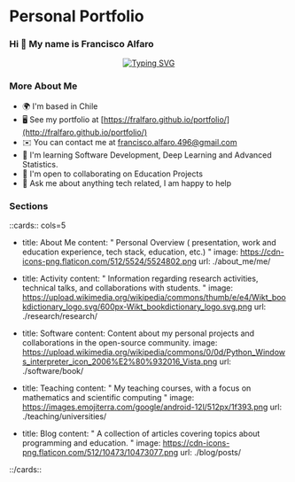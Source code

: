 # Personal Portfolio

### Hi 👋 My name is Francisco Alfaro

<p align="center">
    <a href="https://git.io/typing-svg"><img src="https://readme-typing-svg.herokuapp.com?font=Fira+Code&size=25&duration=3000&pause=1000&color=e69138&center=true&vCenter=true&width=477&lines=Developer,+Speaker,+Teacher;Open+Source+Contributor" alt="Typing SVG" /></a>
</p>

### More About Me

* 🌍 I'm based in Chile
* 🖥️ See my portfolio at [https://fralfaro.github.io/portfolio/](http://fralfaro.github.io/portfolio/)
* ✉️ You can contact me at [francisco.alfaro.496@gmail.com](mailto:francisco.alfaro.496@gmail.com)
* 🧠 I'm learning Software Development, Deep Learning and Advanced Statistics.
* 🤝 I'm open to collaborating on Education Projects
* 💬 Ask me about anything tech related, I am happy to help

### Sections

::cards:: cols=5

- title: About Me
  content: "
  Personal Overview ( presentation, work and education experience, 
  tech stack, education, etc.)
  "
  image: https://cdn-icons-png.flaticon.com/512/5524/5524802.png
  url: ./about_me/me/


- title: Activity
  content: "
  Information regarding research activities, technical talks, and collaborations with students.
  "
  image: https://upload.wikimedia.org/wikipedia/commons/thumb/e/e4/Wikt_bookdictionary_logo.svg/600px-Wikt_bookdictionary_logo.svg.png
  url: ./research/research/

- title: Software
  content: Content about my personal projects and collaborations in the open-source community.
  image: https://upload.wikimedia.org/wikipedia/commons/0/0d/Python_Windows_interpreter_icon_2006%E2%80%932016_Vista.png
  url: ./software/book/


- title: Teaching
  content: "
  My teaching courses, with a focus on mathematics and scientific computing
  "
  image: https://images.emojiterra.com/google/android-12l/512px/1f393.png
  url: ./teaching/universities/

- title: Blog
  content: "
  A collection of articles covering topics about programming and education.
  "
  image: https://cdn-icons-png.flaticon.com/512/10473/10473077.png
  url: ./blog/posts/

::/cards::
